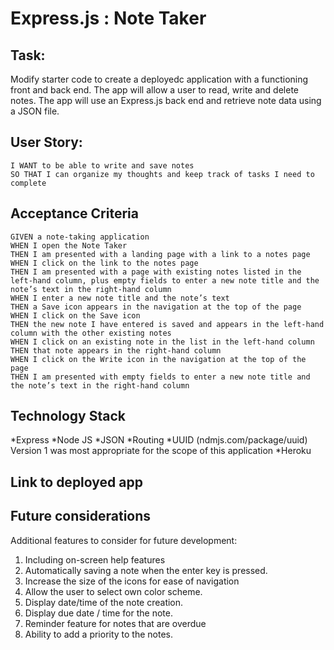 # Express.js : Note Taker

## Task:
Modify starter code to create a deployedc application with a functioning front and back end.  The app will allow a user to read, write and delete notes.  The app will use an Express.js back end and retrieve note data using a JSON file.

## User Story:
``` AS A small business owner
I WANT to be able to write and save notes
SO THAT I can organize my thoughts and keep track of tasks I need to complete
```

## Acceptance Criteria
```
GIVEN a note-taking application
WHEN I open the Note Taker
THEN I am presented with a landing page with a link to a notes page
WHEN I click on the link to the notes page
THEN I am presented with a page with existing notes listed in the left-hand column, plus empty fields to enter a new note title and the note’s text in the right-hand column
WHEN I enter a new note title and the note’s text
THEN a Save icon appears in the navigation at the top of the page
WHEN I click on the Save icon
THEN the new note I have entered is saved and appears in the left-hand column with the other existing notes
WHEN I click on an existing note in the list in the left-hand column
THEN that note appears in the right-hand column
WHEN I click on the Write icon in the navigation at the top of the page
THEN I am presented with empty fields to enter a new note title and the note’s text in the right-hand column
```


## Technology Stack
*Express
*Node JS
*JSON
*Routing
*UUID (ndmjs.com/package/uuid)  Version 1 was most appropriate for the scope of this application
*Heroku



## Link to deployed app



## Future considerations
Additional features to consider for future development:
1. Including on-screen help features
2. Automatically saving a note when the enter key is pressed.
3. Increase the size of the icons for ease of navigation
4. Allow the user to select own color scheme.
5. Display date/time of the note creation.
6. Display due date / time for the note.
7. Reminder feature for notes that are overdue
8. Ability to add a priority to the notes.






